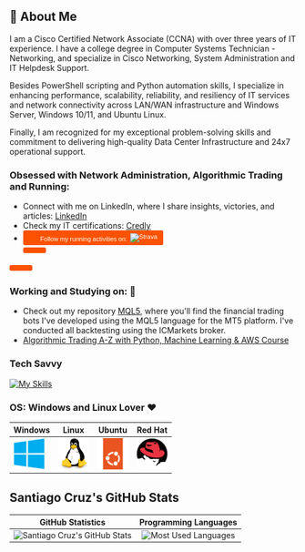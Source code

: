 ## 🚀 About Me

I am a Cisco Certified Network Associate (CCNA) with over three years of IT experience. I have a college degree in Computer Systems Technician - Networking, and specialize in Cisco Networking, System Administration and IT Helpdesk Support.

Besides PowerShell scripting and Python automation skills, I specialize in enhancing performance, scalability, reliability, and resiliency of IT services and network connectivity across LAN/WAN infrastructure and Windows Server, Windows 10/11, and Ubuntu Linux.

Finally,  I am recognized for my exceptional problem-solving skills and commitment to delivering high-quality Data Center Infrastructure and 24x7 operational support.

### Obsessed with Network Administration, Algorithmic Trading and Running:
- Connect with me on LinkedIn, where I share insights, victories, and articles: [LinkedIn](https://www.linkedin.com/in/santi-cruz/)
- Check my IT certifications: [Credly](https://www.credly.com/users/santiago.cruzlopez/badges)
- <a style="display:inline-block;background-color:#FC5200;color:#fff;padding:5px 10px 5px 30px;font-size:11px;font-family:Helvetica, Arial, sans-serif;white-space:nowrap;text-decoration:none;background-repeat:no-repeat;background-position:10px center;border-radius:3px;background-image:url('https://badges.strava.com/logo-strava-echelon.png')" href='https://strava.com/athletes/129457637' target="_clean">
  Follow my running activities on:  <img src='https://badges.strava.com/logo-strava.png' alt='Strava' style='margin-left:2px;vertical-align:text-bottom' height=13 width=51 />
</a>

### Working and Studying on: 🚀
- Check out my repository [MQL5](https://github.com/santiago-cruzlopez/AlgoNet-EA-MQL5), where you'll find the financial trading bots I've developed using the MQL5 language for the MT5 platform. I've conducted all backtesting using the ICMarkets broker. 
- [Algorithmic Trading A-Z with Python, Machine Learning & AWS Course](https://www.udemy.com/course/algorithmic-trading-with-python-and-machine-learning/?couponCode=ACCAGE0923)

### Tech Savvy
[![My Skills](https://skillicons.dev/icons?i=arduino,azure,bash,py,c,cpp)](https://skillicons.dev)

### OS: Windows and Linux Lover ❤️

| Windows | Linux | Ubuntu | Red Hat | 
|----------|----------|----------|----------|
| <img src="https://github.com/devicons/devicon/blob/master/icons/windows8/windows8-original.svg" title="Windows" alt="Windows" width="55" height="55"/> | <img src="https://github.com/devicons/devicon/blob/master/icons/linux/linux-original.svg" title="Linux" alt="Linux" width="55" height="55"/> | <img src="https://github.com/devicons/devicon/blob/master/icons/ubuntu/ubuntu-original.svg" title="Ubuntu" alt="Ubuntu" width="55" height="55"/> | <img src="https://github.com/devicons/devicon/blob/master/icons/redhat/redhat-original.svg" title="Red Hat" alt="Linux" width="55" height="55"/> |

## Santiago Cruz's GitHub Stats  

| **GitHub Statistics** | **Programming Languages** |  
|:---:|:---:|  
| ![Santiago Cruz's GitHub Stats](https://github-readme-stats.vercel.app/api?username=santiago-cruzlopez&show_icons=true&locale=en) | ![Most Used Languages](https://github-readme-stats.vercel.app/api/top-langs?username=santiago-cruzlopez&show_icons=true&locale=en&layout=compact) |

